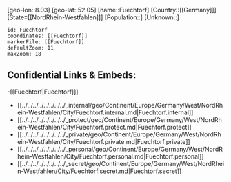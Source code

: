 ﻿---
location: [52.05,8.03]
mapzoom: [7,12] 
mapmarker: city 
type: City
tags:
- geo/City


SpocWebEntityId: 30315
isDeleted: false
confidential: public

---
[geo-lon::8.03]
[geo-lat::52.05]
[name::Fuechtorf]
[Country::[[Germany]]]
[State::[[NordRhein-Westfahlen]]]
[Population::]
[Unknown::]


```leaflet
id: Fuechtorf
coordinates: [[Fuechtorf]]
markerFile: [[Fuechtorf]]
defaultZoom: 11 
maxZoom: 18
```


## Confidential Links & Embeds: 
-[[Fuechtorf|Fuechtorf]]] 
- [[../../../../../../../../_internal/geo/Continent/Europe/Germany/West/NordRhein-Westfahlen/City/Fuechtorf.internal.md|Fuechtorf.internal]] 
- [[../../../../../../../../_protect/geo/Continent/Europe/Germany/West/NordRhein-Westfahlen/City/Fuechtorf.protect.md|Fuechtorf.protect]] 
- [[../../../../../../../../_private/geo/Continent/Europe/Germany/West/NordRhein-Westfahlen/City/Fuechtorf.private.md|Fuechtorf.private]] 
- [[../../../../../../../../_personal/geo/Continent/Europe/Germany/West/NordRhein-Westfahlen/City/Fuechtorf.personal.md|Fuechtorf.personal]] 
- [[../../../../../../../../_secret/geo/Continent/Europe/Germany/West/NordRhein-Westfahlen/City/Fuechtorf.secret.md|Fuechtorf.secret]] 
